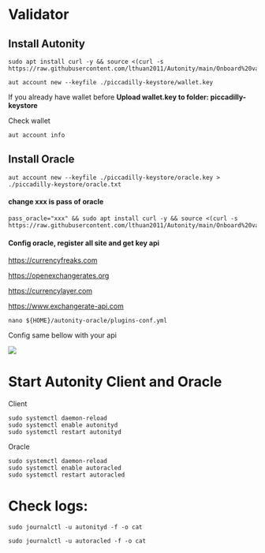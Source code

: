 
# Validator

## Install Autonity
```
sudo apt install curl -y && source <(curl -s https://raw.githubusercontent.com/lthuan2011/Autonity/main/Onboard%20validator/auto_install)
```
```
aut account new --keyfile ./piccadilly-keystore/wallet.key
```
If you already have wallet before
**Upload wallet.key to folder: piccadilly-keystore**

Check wallet 
```
aut account info
```

## Install Oracle

```
aut account new --keyfile ./piccadilly-keystore/oracle.key > ./piccadilly-keystore/oracle.txt
```
#### change xxx is pass of oracle
```
pass_oracle="xxx" && sudo apt install curl -y && source <(curl -s https://raw.githubusercontent.com/lthuan2011/Autonity/main/Onboard%20validator/oracle_install)
```
#### Config oracle, register all site and get key api

https://currencyfreaks.com

https://openexchangerates.org

https://currencylayer.com

https://www.exchangerate-api.com

```
nano ${HOME}/autonity-oracle/plugins-conf.yml
```
Config same bellow with your api

<img src="https://docs.nodesync.top/~gitbook/image?url=https:%2F%2F2585830168-files.gitbook.io%2F%7E%2Ffiles%2Fv0%2Fb%2Fgitbook-x-prod.appspot.com%2Fo%2Fspaces%252FRzXvi3emVKzTi94K7StD%252Fuploads%252F5LO0BQcmnaJUGFU0sFNl%252Fautonity-oracleconfig.JPG%3Falt=media%26token=c1925e07-dc44-4a7d-b627-a35b668d215d&width=768&dpr=1&quality=100&sign=4672a88bfd495b89047afbb4de46a1e84d549074f3aa4ac684b1f93605d4f21e">

# Start Autonity Client and Oracle

Client
```
sudo systemctl daemon-reload
sudo systemctl enable autonityd
sudo systemctl restart autonityd
```
Oracle
```
sudo systemctl daemon-reload
sudo systemctl enable autoracled
sudo systemctl restart autoracled
```
# Check logs:
```
sudo journalctl -u autonityd -f -o cat
```
```
sudo journalctl -u autoracled -f -o cat
```


